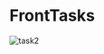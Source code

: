 # FrontTasks

![task2](https://github.com/Kristinarell/FrontTasks/assets/71667563/3f93de68-e143-4ea9-82ba-16fc3b5b8dfd)
